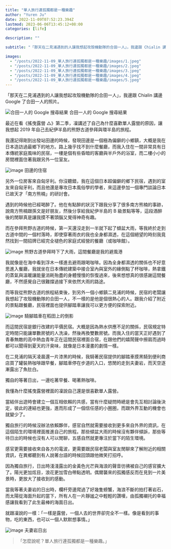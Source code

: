```yaml
---
title: "單人旅行連孤獨都是一種樂趣"
author: "Yuren Ju"
date: 2022-11-09T07:52:23.394Z
lastmod: 2023-06-06T13:45:12+08:00
categories: [life]

description: ""

subtitle: "「那天在二見浦遇到的人讓我想起攻殼機動隊的合田一人」，我邊跟 Chialin 講邊 Google 了合田一人的照片。"

images:
  - "/posts/2022-11-09_單人旅行連孤獨都是一種樂趣/images/1.jpeg"
  - "/posts/2022-11-09_單人旅行連孤獨都是一種樂趣/images/2.jpeg"
  - "/posts/2022-11-09_單人旅行連孤獨都是一種樂趣/images/3.jpeg"
  - "/posts/2022-11-09_單人旅行連孤獨都是一種樂趣/images/4.jpeg"
  - "/posts/2022-11-09_單人旅行連孤獨都是一種樂趣/images/5.jpeg"
---
```


「那天在二見浦遇到的人讓我想起攻殼機動隊的合田一人」，我邊跟 Chialin 講邊 Google 了合田一人的照片。

![合田一人的 Google 搜尋結果](/posts/2022-11-09_單人旅行連孤獨都是一種樂趣/images/1.jpeg#layoutTextWidth)
合田一人的 Google 搜尋結果

最近在看《搖曳露營 △》第二季，凜講述了自己為什麼喜歡單人露營的原因，讓我想起 2019 年自己去紀伊半島的熊野古道參拜與環半島的旅程。

我還記得剛到出發站田邊的時候，發現田邊是一個極為偏僻的小鄉鎮，大概是我在日本造訪過最鄉下的地方。路上幾乎找不到什麼餐廳，而我入住在一間非常具有日本傳統家庭風味的民宿，一樓是個有些昏暗的客廳與半戶外的浴室，而二樓小小的房間裡面住著我跟另外一位室友。

![image](/posts/2022-11-09_單人旅行連孤獨都是一種樂趣/images/2.jpeg#layoutTextWidth)
田邊的住宿

另外一位房客來自匈牙利。你沒聽錯，我在這個日本超偏僻的鄉下民宿，遇到的室友來自匈牙利，而且他還是專攻日本風俗學的學者，來這邊參加一個專門談論日本已故天才「南方熊楠」的研討會。

遇到的時候他已經喝醉了。他在有點醉的狀況下跟我分享了很多南方熊楠的事跡，說南方熊楠跟孫文是好朋友，然後分享給我紀伊半島的 B 級景點等等，這段酒醉後的閒聊真是讓我摸不著頭腦又覺得神奇有趣。

而在參拜熊野古道的時候，第一天還沒走到一半就下起了傾盆大雨，等我終於走到古道中間的一個村落時，即使穿著雨衣的我也全身都濕透，在這個絕望的時刻我竟然找到一間招牌已經完全褪色的家庭式經營的餐廳（或咖啡館）。

![image](/posts/2022-11-09_單人旅行連孤獨都是一種樂趣/images/3.jpeg#layoutTextWidth)
熊野古道參拜時下了大雨，這間餐廳是我的避風港

我就像是在海中看到浮木一樣進去避雨跟喝咖啡。因為全身都濕透的關係也不好意思進入餐廳，我就坐在日本傳統建築中接合室內與室外的緣側點了杯咖啡，熱拿鐵的蒸氣與溫暖讓能量消耗殆盡的身體慢慢的恢復過來，後來想想真的很感謝這間餐廳，不然感覺自己很難撐過接下來依然大雨的路途。

而等我從熊野古道的旅程結束後，到另外一個小鄉鎮二見浦的時候，民宿的老闆讓我想起了攻殼機動隊的合田一人，不一樣的是他是個很熱心的人。跟我介紹了附近的景點跟餐廳，民宿裡面也提供腳踏車讓我可以更方便的探索附近。

![image](/posts/2022-11-09_單人旅行連孤獨都是一種樂趣/images/4.jpeg#layoutTextWidth)
騎腳踏車在稻田上的倒影

而這間民宿是銀行改建的平價民宿。大概是因為熱水供應不足的關係，民宿規定特定時間只能讓單數房號的人洗澡，然後再換雙數房號。而我入住的當天正好遇到了青春無敵的高中熱血青年正在這間民宿裡面合宿，在跟他們的嬉鬧聲中擦肩而過時都可以聞得到夏天的汗臭味，就像是日本漫畫的劇情一樣。

在二見浦的隔天凌晨還一片漆黑的時候，我騎著民宿提供的腳踏車摸黑騎到便利商店買了罐裝熱咖啡跟早餐，腳踏車停在步道的入口，悠閒的走到夫妻岩，而天空逐漸露出了魚肚白。

獨自的等著日出，一邊吃著早餐、喝著熱咖啡。

我懂為什麼搖曳露營裡面的凜說自己還是很喜歡單人露營。

當結伴出遊時會建立一個互相依賴的共感，當有什麼疑問時總是會先互相討論後決定，彼此的連結也更強，進而形成了一個信任感的小圈圈，而跟外界互動的機會也就變少了。

獨自旅行的時候沒辦法依賴夥伴，感官自然就需要接收到更多來自外界的資訊，在這個陌生的環境裡面推進自己的旅程。那些傾盆大雨的時候沒有夥伴傾訴，那些等待日出的時候也沒有人可以閒聊，五感自然就更專注於當下的陌生環境。

感官更需要接收來自各方的電波，更需要跟民宿老闆與室友閒聊來了解附近的相關資訊，在異鄉聽到有人說著台語的時候回頭跟他微笑打招呼。

因為獨自旅行，日出時淺淺露出的金黃色光芒與海浪的聲音彷彿被自己的感官擴大了。陽光更加炫目，浪花更加雪白帶點透明。偶爾襲來的孤獨感反而在見到一片美景時，更放大了接收到的感動。

當我等著夫妻岩的日出時，欄杆旁邊爬過了好幾隻螃蟹，海浪不斷的拍打著岩石，而太陽從海面升起的當下，所有人在一片靜謐之中輕輕的讚嘆，由孤獨襯托的幸福感讓我看到了此生最棒的海面日出。

就跟凜說的一樣：「一樣是露營，一個人去的世界卻完全不一樣。像是看到的事物，吃的東西，也可以一個人默默想事情。」

![image](/posts/2022-11-09_單人旅行連孤獨都是一種樂趣/images/5.jpeg#layoutTextWidth)
夫妻岩日出

> 「怎麼說呢？單人旅行連孤獨都是一種樂趣。」
